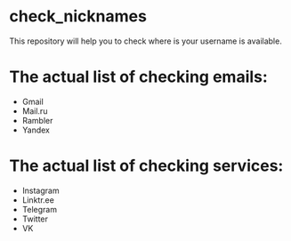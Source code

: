 # check_nicknames
This repository will help you to check where is your username is available.

# The actual list of checking emails:
- Gmail
- Mail.ru
- Rambler
- Yandex

# The actual list of checking services:
- Instagram
- Linktr.ee
- Telegram
- Twitter
- VK